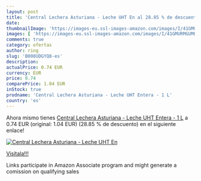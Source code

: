 ```yaml
---
layout: post
title: 'Central Lechera Asturiana - Leche UHT En al 28.85 % de descuento'
date: 
thumbnailImage: 'https://images-eu.ssl-images-amazon.com/images/I/41GMURMGUML._SL200_.jpg'
images: [ 'https://images-eu.ssl-images-amazon.com/images/I/41GMURMGUML._SL200_.jpg' ]
comments: true
category: ofertas
author: ring
slug: 'B008UDGYQ8-es'
description:
actualPrice: 0.74 EUR
currency: EUR
price: 0.74
comparePrice: 1.04 EUR
inStock: true
prodname: 'Central Lechera Asturiana - Leche UHT Entera - 1 L'
country: 'es'
---
```


Ahora mismo tienes [Central Lechera Asturiana - Leche UHT Entera - 1 L](https://www.amazon.es/dp/B008UDGYQ8/?tag=tolees-21) a 0.74 EUR (original: 1.04 EUR) (28.85 %  de descuento) en el siguiente enlace!

[![Central Lechera Asturiana - Leche UHT En](https://images-eu.ssl-images-amazon.com/images/I/41GMURMGUML._SL200_.jpg)](https://www.amazon.es/dp/B008UDGYQ8/?tag=tolees-21)

[Visítala!!!](https://www.amazon.es/dp/B008UDGYQ8/?tag=tolees-21)

Links participate in Amazon Associate program and might generate a comission on qualifying sales
